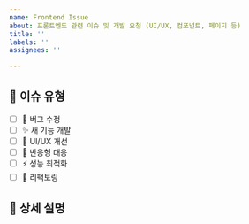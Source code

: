 ```yaml
---
name: Frontend Issue
about: 프론트엔드 관련 이슈 및 개발 요청 (UI/UX, 컴포넌트, 페이지 등)
title: ''
labels: ''
assignees: ''

---
```


## 🎯 이슈 유형
- [ ] 🐛 버그 수정
- [ ] ✨ 새 기능 개발
- [ ] 🎨 UI/UX 개선
- [ ] 📱 반응형 대응
- [ ] ⚡ 성능 최적화
- [ ] 🔧 리팩토링

## 📝 상세 설명
<!-- 이슈에 대한 구체적인 설명을 작성해주세요 -->
